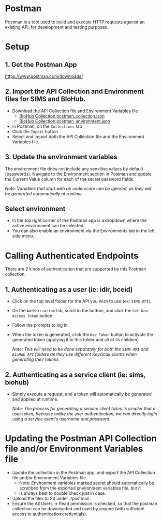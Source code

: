 # Postman

Postman is a tool used to build and execute HTTP requests against an existing API, for development and testing purposes.

# Setup

## 1. Get the Postman App

https://www.postman.com/downloads/

## 2. Import the API Collection and Environment files for SIMS and BIoHub.

- Download the API Collection file and Environment Variables file
  - [BioHub Collection.postman_collection.json](https://nrs.objectstore.gov.bc.ca/gblhvt/postman/BioHub%20Collection.postman_collection.json)
  - [BioHub Collection.postman_environment.json](https://nrs.objectstore.gov.bc.ca/gblhvt/postman/BioHub%20Collection.postman_environment.json)
- In Postman, on the `Collections` tab
- Click the `Import` button
- Select and import both the API Collection file and the Environment Variables file.

## 3. Update the environment variables

The environment file does not include any sensitive values by default (passwords).
Navigate to the Environment section in Postman and update the Current Value column for each of the secret password fields.

_Note: Variables that start with an underscore can be ignored, as they will be generated automatically at runtime._

## Select environment

- In the top right corner of the Postman app is a dropdown where the active environment can be selected.
- You can also enable an environment via the Environments tab in the left side menu.

# Calling Authenticated Endpoints

There are 2 kinds of authentication that are supported by this Postman collection.

## 1. Authenticating as a user (ie: idir, bceid)

- Click on the top level folder for the API you wish to use (ex: `SIMS API`).
- On the `Authorization` tab, scroll to the bottom, and click the `Get New Access Token` button.
- Follow the prompts to log in
- When the token is generated, click the `Use Token` button to activate the generated token (applying it to this folder and all of its children)

  _Note: This will need to be done separately for both the `SIMS API` and `BioHub API` folders as they use different Keycloak clients when generating their tokens._

## 2. Authenticating as a service client (ie: sims, biohub)

- Simply execute a request, and a token will automatically be generated and applied at runtime.

  _Note: The process for generating a service client token is simpler that a user token, because unlike the user authentication, we can directly login using a service client's username and password._

# Updating the Postman API Collection file and/or Environment Variables file

- Update the collection in the Postman app, and export the API Collection file and/or Environment Variables file.
  - Note: Environment variables marked secret should automatically be scrubbed from the exported environment variables file, but it
  - is always best to double check just in case.
- Upload the files to S3 under ./postman
- Ensure the All Users -> Read permission is checked, so that the postman collection can be downloaded and used by anyone (with sufficient access to authentication credentials).
